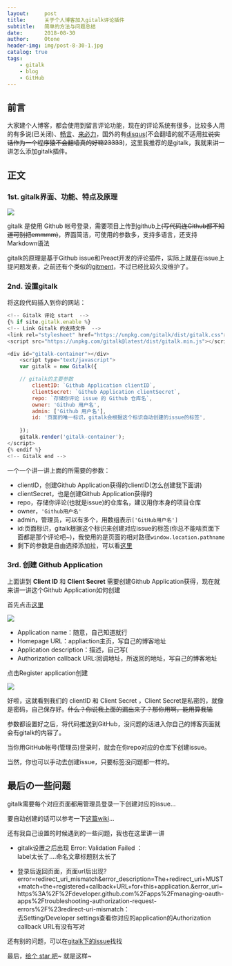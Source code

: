 ```yaml
---
layout:     post
title:      关于个人博客加入gitalk评论插件
subtitle:   简单的方法与问题总结
date:       2018-08-30
author:     Otone
header-img: img/post-8-30-1.jpg
catalog: true
tags:
    - gitalk
    - blog
    - GitHub
---
```


## 前言 ##

大家建个人博客，都会使用到留言评论功能，现在的评论系统有很多，比较多人用的有多说(已关闭)、[畅言](http://changyan.kuaizhan.com/)、[来必力](https://livere.com/)，国外的有[disqus](https://disqus.com/)(不会翻墙的就不适用拉<s>说实话作为一个程序猿不会翻墙真的好嘛23333</s>)，这里我推荐的是gitalk，我就来讲一讲怎么添加gitalk插件。

##  正文 ##

### 1st. gitalk界面、功能、特点及原理 ###

[![](https://puu.sh/BmKKe/9e9409b11e.png)](https://gitalk.github.io/)

gitalk 是使用 Github 帐号登录，需要项目上传到github上<s>(写代码连Github都不知道可别把emmmm)</s>，界面简洁，可使用的参数多，支持多语言，还支持Markdown语法

gitalk的原理是基于Github issue和Preact开发的评论插件，实际上就是在issue上提问题发表，之前还有个类似的[gitment](https://github.com/imsun/gitment)，不过已经比较久没维护了。

### 2nd. 设置gitalk ###

将这段代码插入到你的网站：

```js
<!-- Gitalk 评论 start  -->
{% if site.gitalk.enable %}
<!-- Link Gitalk 的支持文件  -->
<link rel="stylesheet" href="https://unpkg.com/gitalk/dist/gitalk.css">
<script src="https://unpkg.com/gitalk@latest/dist/gitalk.min.js"></script>

<div id="gitalk-container"></div>
    <script type="text/javascript">
    var gitalk = new Gitalk({

    // gitalk的主要参数
		clientID: `Github Application clientID`,
		clientSecret: `Github Application clientSecret`,
		repo: `存储你评论 issue 的 Github 仓库名`,
		owner: 'Github 用户名',
		admin: ['Github 用户名'],
		id: '页面的唯一标识，gitalk会根据这个标识自动创建的issue的标签',
    
    });
    gitalk.render('gitalk-container');
</script>
{% endif %}
<!-- Gitalk end -->
```

一个一个讲一讲上面的所需要的参数：

* clientID，创建Github Application获得的clientID(怎么创建我下面讲)
* clientSecret，也是创建Github Application获得的
* repo，存储你评论(也就是issue)的仓库名，建议用你本身的项目仓库
* owner，`'Github用户名'`
* admin，管理员，可以有多个，用数组表示`['GitHub用户名']`
* id:页面标识，gitalk根据这个标识来创建对应issue的标签(你总不能啥页面下面都是那个评论吧~)，我使用的是页面的相对路径`window.location.pathname`
* 剩下的参数是自由选择添加拉，可以看[这里](https://github.com/gitalk/gitalk#options)

### 3rd. 创建 Github Application ###

上面讲到
**Client ID** 和
**Client Secret**
需要创建Github Application获得，现在就来讲一讲这个Github Application如何创建

首先点击[这里](https://github.com/settings/applications/new)

![](https://puu.sh/BmLnu/83c17cabf1.png)

* Application name：随意，自己知道就行
* Homepage URL：appliaction主页，写自己的博客地址
* Application description：描述，自己写(
* Authorization callback URL:回调地址，所返回的地址，写自己的博客地址

点击Register application创建

![](https://puu.sh/BmLvy/ce604ce857.png)

好啦，这就看到我们的 clientID 和 Client Secret ，Client Secret是私密的，就像是密码，自己保存好。<s>什么？你说我上面的漏出来了？那你用啊，能用算我输</s>

参数都设置好之后，将代码推送到GitHub，没问题的话进入你自己的博客页面就会有gitalk的内容了。

当你用GitHub帐号(管理员)登录时，就会在你repo对应的仓库下创建issue。

当然，你也可以手动去创建issue，只要标签没问题都一样的。

## 最后の一些问题 ##

gitalk需要每个对应页面都用管理员登录一下创建对应的issue...

要自动创建的话可以参考一下[这篇wiki](https://github.com/gitalk/gitalk/wiki/%E8%AF%84%E8%AE%BA%E5%88%9D%E5%A7%8B%E5%8C%96)...

还有我自己设置的时候遇到的一些问题，我也在这里讲一讲

* gitalk设置之后出现 Error: Validation Failed ：<br>
label太长了....命名文章标题别太长了

* 登录后返回页面，页面url后出现?error=redirect_uri_mismatch&error_description=The+redirect_uri+MUST+match+the+registered+callback+URL+for+this+application.&error_uri=https%3A%2F%2Fdeveloper.github.com%2Fapps%2Fmanaging-oauth-apps%2Ftroubleshooting-authorization-request-errors%2F%23redirect-uri-mismatch：<br>
去Setting/Developer settings查看你对应的application的Authorization callback URL有没有写对

还有别的问题，可以在[gitalk下的issue](https://github.com/gitalk/gitalk/issues)找找

最后，[给个 star 吧](https://github.com/FujishiroOtone/FujishiroOtone.github.io)~
就是这样~